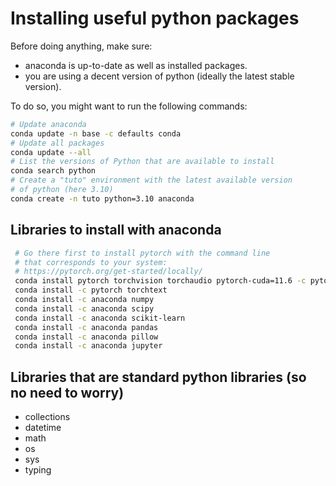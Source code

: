 Installing useful python packages
===============================================================================

Before doing anything, make sure:

- anaconda is up-to-date as well as installed packages.
- you are using a decent version of python (ideally the latest stable version).

To do so, you might want to run the following commands:

```bash
# Update anaconda
conda update -n base -c defaults conda
# Update all packages
conda update --all
# List the versions of Python that are available to install
conda search python
# Create a "tuto" environment with the latest available version
# of python (here 3.10)
conda create -n tuto python=3.10 anaconda
```

## Libraries to install with anaconda

```bash
 # Go there first to install pytorch with the command line
 # that corresponds to your system:
 # https://pytorch.org/get-started/locally/
 conda install pytorch torchvision torchaudio pytorch-cuda=11.6 -c pytorch -c nvidia
 conda install -c pytorch torchtext
 conda install -c anaconda numpy
 conda install -c anaconda scipy
 conda install -c anaconda scikit-learn
 conda install -c anaconda pandas
 conda install -c anaconda pillow
 conda install -c anaconda jupyter
```

## Libraries that are standard python libraries (so no need to worry)

- collections
- datetime
- math
- os
- sys
- typing